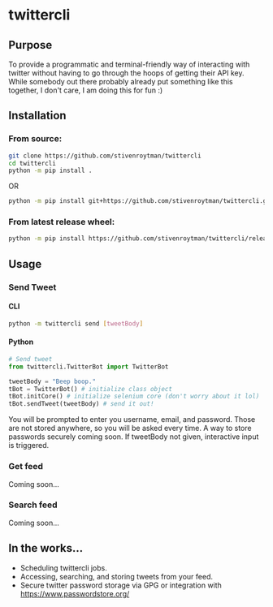 # twittercli


## Purpose

To provide a programmatic and terminal-friendly way of interacting with twitter
without having to go through the hoops of getting their API key. While somebody
out there probably already put something like this together, I don't care, I am
doing this for fun :)


## Installation

### From source:
```bash
git clone https://github.com/stivenroytman/twittercli
cd twittercli
python -m pip install .
```
OR
```bash
python -m pip install git+https://github.com/stivenroytman/twittercli.git
```

### From latest release wheel:
```bash
python -m pip install https://github.com/stivenroytman/twittercli/releases/download/v.0.0.2/twittercli-0.0.2-py3-none-any.whl
```

## Usage

### Send Tweet

#### CLI
```bash
python -m twittercli send [tweetBody]
```

#### Python
```python
# Send tweet
from twittercli.TwitterBot import TwitterBot

tweetBody = "Beep boop."
tBot = TwitterBot() # initialize class object
tBot.initCore() # initialize selenium core (don't worry about it lol)
tBot.sendTweet(tweetBody) # send it out! 

```

You will be prompted to enter you username, email, and password.
Those are not stored anywhere, so you will be asked every time.
A way to store passwords securely coming soon.
If tweetBody not given, interactive input is triggered.

### Get feed

Coming soon...

### Search feed

Coming soon...

## In the works...

* Scheduling twittercli jobs.
* Accessing, searching, and storing tweets from your feed.
* Secure twitter password storage via GPG or integration with https://www.passwordstore.org/

